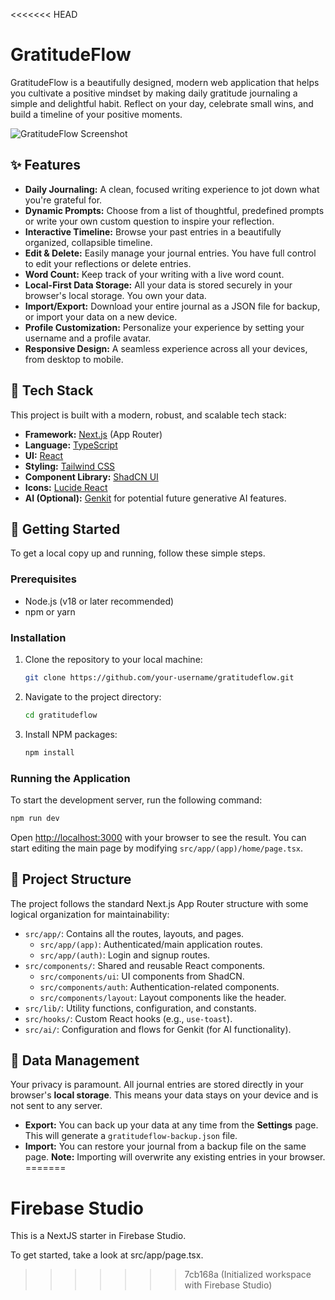 <<<<<<< HEAD
# GratitudeFlow

GratitudeFlow is a beautifully designed, modern web application that helps you cultivate a positive mindset by making daily gratitude journaling a simple and delightful habit. Reflect on your day, celebrate small wins, and build a timeline of your positive moments.

![GratitudeFlow Screenshot](https://storage.googleapis.com/studiopaas-assets/studio/bafybeig5v5b6fypr7rprkifm4v7qacgclpyryz6pv7nrlgcnwzyyho4zkm/gratitudeflow_hero.png)

## ✨ Features

- **Daily Journaling:** A clean, focused writing experience to jot down what you're grateful for.
- **Dynamic Prompts:** Choose from a list of thoughtful, predefined prompts or write your own custom question to inspire your reflection.
- **Interactive Timeline:** Browse your past entries in a beautifully organized, collapsible timeline.
- **Edit & Delete:** Easily manage your journal entries. You have full control to edit your reflections or delete entries.
- **Word Count:** Keep track of your writing with a live word count.
- **Local-First Data Storage:** All your data is stored securely in your browser's local storage. You own your data.
- **Import/Export:** Download your entire journal as a JSON file for backup, or import your data on a new device.
- **Profile Customization:** Personalize your experience by setting your username and a profile avatar.
- **Responsive Design:** A seamless experience across all your devices, from desktop to mobile.

## 🚀 Tech Stack

This project is built with a modern, robust, and scalable tech stack:

- **Framework:** [Next.js](https://nextjs.org/) (App Router)
- **Language:** [TypeScript](https://www.typescriptlang.org/)
- **UI:** [React](https://reactjs.org/)
- **Styling:** [Tailwind CSS](https://tailwindcss.com/)
- **Component Library:** [ShadCN UI](https://ui.shadcn.com/)
- **Icons:** [Lucide React](https://lucide.dev/)
- **AI (Optional):** [Genkit](https://firebase.google.com/docs/genkit) for potential future generative AI features.

## 🏁 Getting Started

To get a local copy up and running, follow these simple steps.

### Prerequisites

- Node.js (v18 or later recommended)
- npm or yarn

### Installation

1.  Clone the repository to your local machine:
    ```sh
    git clone https://github.com/your-username/gratitudeflow.git
    ```
2.  Navigate to the project directory:
    ```sh
    cd gratitudeflow
    ```
3.  Install NPM packages:
    ```sh
    npm install
    ```

### Running the Application

To start the development server, run the following command:

```sh
npm run dev
```

Open [http://localhost:3000](http://localhost:3000) with your browser to see the result. You can start editing the main page by modifying `src/app/(app)/home/page.tsx`.

## 📂 Project Structure

The project follows the standard Next.js App Router structure with some logical organization for maintainability:

-   `src/app/`: Contains all the routes, layouts, and pages.
    -   `src/app/(app)`: Authenticated/main application routes.
    -   `src/app/(auth)`: Login and signup routes.
-   `src/components/`: Shared and reusable React components.
    -   `src/components/ui`: UI components from ShadCN.
    -   `src/components/auth`: Authentication-related components.
    -   `src/components/layout`: Layout components like the header.
-   `src/lib/`: Utility functions, configuration, and constants.
-   `src/hooks/`: Custom React hooks (e.g., `use-toast`).
-   `src/ai/`: Configuration and flows for Genkit (for AI functionality).

## 💾 Data Management

Your privacy is paramount. All journal entries are stored directly in your browser's **local storage**. This means your data stays on your device and is not sent to any server.

-   **Export:** You can back up your data at any time from the **Settings** page. This will generate a `gratitudeflow-backup.json` file.
-   **Import:** You can restore your journal from a backup file on the same page. **Note:** Importing will overwrite any existing entries in your browser.
=======
# Firebase Studio

This is a NextJS starter in Firebase Studio.

To get started, take a look at src/app/page.tsx.
>>>>>>> 7cb168a (Initialized workspace with Firebase Studio)
